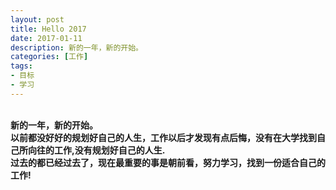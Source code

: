 ```yaml
---
layout: post
title: Hello 2017
date: 2017-01-11
description: 新的一年，新的开始。
categories: [工作]
tags:
- 目标
- 学习
---
```


<br><b>新的一年，新的开始。</b>
<br><b>以前都没好好的规划好自己的人生，工作以后才发现有点后悔，没有在大学找到自己所向往的工作,没有规划好自己的人生.</b>
<br><b>过去的都已经过去了，现在最重要的事是朝前看，努力学习，找到一份适合自己的工作!</b>
